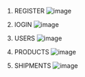 1. REGISTER
   ![image](https://github.com/Sisbus/inventory/assets/82956295/1d0a068e-0b66-452e-a482-0a15bd802964)

3. lOGIN
   ![image](https://github.com/Sisbus/inventory/assets/82956295/ef8012e9-62e5-4768-a599-b4a32fc6827e)

5. USERS
   ![image](https://github.com/Sisbus/inventory/assets/82956295/7fcbc8de-abd7-4dc3-82ec-cb8f1e27db40)

7. PRODUCTS
   ![image](https://github.com/Sisbus/inventory/assets/82956295/2f19a689-42e5-4b69-98e5-e925da9cbacf)

9. SHIPMENTS
  ![image](https://github.com/Sisbus/inventory/assets/82956295/7823b6b8-2f3b-4fa0-b09c-1fa43ff85a2d)
